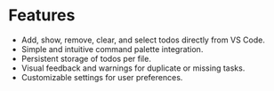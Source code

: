 # Features

- Add, show, remove, clear, and select todos directly from VS Code.
- Simple and intuitive command palette integration.
- Persistent storage of todos per file.
- Visual feedback and warnings for duplicate or missing tasks.
- Customizable settings for user preferences.
